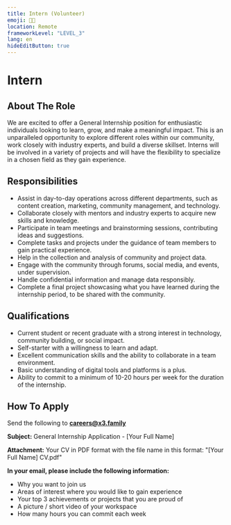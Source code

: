 ```yaml
---
title: Intern (Volunteer)
emoji: 👩‍🎓
location: Remote
frameworkLevel: "LEVEL_3"
lang: en
hideEditButton: true
---
```


# Intern

## About The Role

We are excited to offer a General Internship position for enthusiastic individuals looking to learn, grow, and make a meaningful impact. This is an unparalleled opportunity to explore different roles within our community, work closely with industry experts, and build a diverse skillset. Interns will be involved in a variety of projects and will have the flexibility to specialize in a chosen field as they gain experience. 

## Responsibilities

- Assist in day-to-day operations across different departments, such as content creation, marketing, community management, and technology.
- Collaborate closely with mentors and industry experts to acquire new skills and knowledge.
- Participate in team meetings and brainstorming sessions, contributing ideas and suggestions.
- Complete tasks and projects under the guidance of team members to gain practical experience.
- Help in the collection and analysis of community and project data.
- Engage with the community through forums, social media, and events, under supervision.
- Handle confidential information and manage data responsibly.
- Complete a final project showcasing what you have learned during the internship period, to be shared with the community.

## Qualifications

- Current student or recent graduate with a strong interest in technology, community building, or social impact.
- Self-starter with a willingness to learn and adapt.
- Excellent communication skills and the ability to collaborate in a team environment.
- Basic understanding of digital tools and platforms is a plus.
- Ability to commit to a minimum of 10-20 hours per week for the duration of the internship.

## How To Apply

Send the following to **[careers@x3.family](mailto:careers@x3.family)**

**Subject:** General Internship Application - [Your Full Name]

**Attachment:** Your CV in PDF format with the file name in this format: "[Your Full Name] CV.pdf"

**In your email, please include the following information:**

- Why you want to join us
- Areas of interest where you would like to gain experience
- Your top 3 achievements or projects that you are proud of
- A picture / short video of your workspace
- How many hours you can commit each week